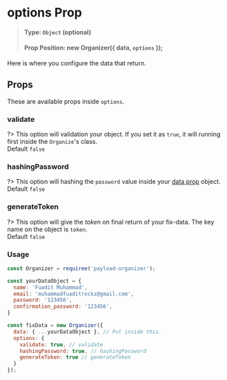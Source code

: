 # options Prop

> #### Type: `Object` (**optional**)
> #### Prop Position: new Organizer({ data, `options` });

Here is where you configure the  data that return.

## Props
These are available props inside `options`.

### validate
?> This option will validation your object. If you set it as `true`, it will running first inside the `Organize`'s class.
  <br/> Default `false`

### hashingPassword
?> This option will hashing the `password` value inside your [data prop](/props-data) object.
  <br/> Default `false`

### generateToken
?> This option will give the *token* on final return of your fix-data. The key name on the object is `token`.
  <br/> Default `false`

### Usage
```javascript
const Organizer = requiree('payload-organizer');

const yourDataObject = {
  name: 'Fuadit Muhammad',
  email: 'muhammadfuaditrockz@gmail.com',
  password: '123456',
  confirmation_password: '123456',
}

const fixData = new Organizer({
  data: { ...yourDataObject }, // Put inside this.
  options: {
    validate: true, // validate
    hashingPassword: true, // hashingPassword
    generateToken: true // generateToken
  }
});
```